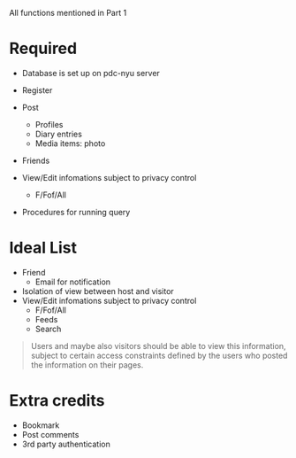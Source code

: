 All functions mentioned in Part 1

# Required

- Database is set up on pdc-nyu server
- Register
- Post
    + Profiles
    + Diary entries
    + Media items: photo
- Friends
- View/Edit infomations subject to privacy control
    + F/Fof/All

- Procedures for running query

# Ideal List

- Friend
    + Email for notification
- Isolation of view between host and visitor
- View/Edit infomations subject to privacy control
    + F/Fof/All
    + Feeds
    + Search

>Users and maybe also visitors should be able to view this information, subject to certain access constraints defined by the users who posted the information on their pages.

# Extra credits

- Bookmark
- Post comments
- 3rd party authentication

